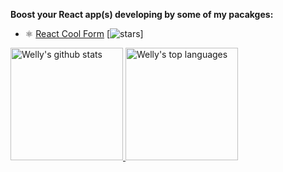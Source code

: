 **Boost your React app(s) developing by some of my pacakges:**

- ⚛️ [React Cool Form](https://www.npmjs.com/package/react-cool-form) [![stars](https://img.shields.io/packagist/stars/wellyshen/react-cool-form?style=social)]

<a href="https://www.linkedin.com/in/welly-shen-8b43287a">
  <img height="180rem" src="https://github-readme-stats.vercel.app/api?username=wellyshen&show_icons=true&theme=react" alt="Welly's github stats" />
  <img height="180rem" src="https://github-readme-stats.vercel.app/api/top-langs/?username=wellyshen&layout=compact&theme=react" alt="Welly's top languages" />
</a>

